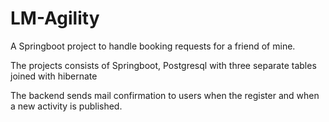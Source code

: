 # LM-Agility

A Springboot project to handle booking requests for a friend of mine.

The projects consists of Springboot, Postgresql with three separate tables joined with hibernate

The backend sends mail confirmation to users when the register and when a new activity is published. 
